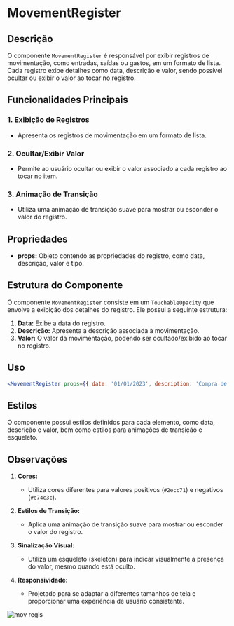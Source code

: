 # MovementRegister

## Descrição

O componente `MovementRegister` é responsável por exibir registros de movimentação, como entradas, saídas ou gastos, em um formato de lista. Cada registro exibe detalhes como data, descrição e valor, sendo possível ocultar ou exibir o valor ao tocar no registro.

## Funcionalidades Principais

### 1. Exibição de Registros
- Apresenta os registros de movimentação em um formato de lista.

### 2. Ocultar/Exibir Valor
- Permite ao usuário ocultar ou exibir o valor associado a cada registro ao tocar no item.

### 3. Animação de Transição
- Utiliza uma animação de transição suave para mostrar ou esconder o valor do registro.

## Propriedades

- **props:** Objeto contendo as propriedades do registro, como data, descrição, valor e tipo.

## Estrutura do Componente

O componente `MovementRegister` consiste em um `TouchableOpacity` que envolve a exibição dos detalhes do registro. Ele possui a seguinte estrutura:

1. **Data:** Exibe a data do registro.
2. **Descrição:** Apresenta a descrição associada à movimentação.
3. **Valor:** O valor da movimentação, podendo ser ocultado/exibido ao tocar no registro.

## Uso

```jsx
<MovementRegister props={{ date: '01/01/2023', description: 'Compra de mantimentos', value: 50.0, type: 1 }} />
```

## Estilos

O componente possui estilos definidos para cada elemento, como data, descrição e valor, bem como estilos para animações de transição e esqueleto.

## Observações

1. **Cores:**
   - Utiliza cores diferentes para valores positivos (`#2ecc71`) e negativos (`#e74c3c`).

2. **Estilos de Transição:**
   - Aplica uma animação de transição suave para mostrar ou esconder o valor do registro.

3. **Sinalização Visual:**
   - Utiliza um esqueleto (skeleton) para indicar visualmente a presença do valor, mesmo quando está oculto.

4. **Responsividade:**
   - Projetado para se adaptar a diferentes tamanhos de tela e proporcionar uma experiência de usuário consistente.


![mov regis](asset/entrada.png)
